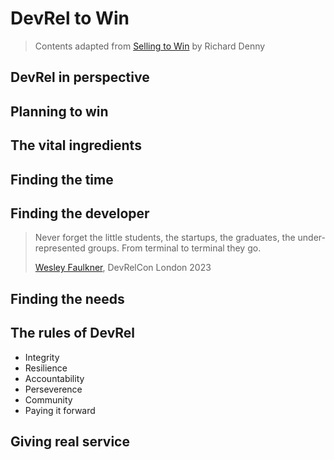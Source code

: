 # DevRel to Win

> Contents adapted from [Selling to Win](https://www.amazon.co.uk/Selling-Win-Richard-Denny/dp/0749466316) by Richard Denny

## DevRel in perspective

## Planning to win

## The vital ingredients

## Finding the time

## Finding the developer

> Never forget the little students, the startups, the graduates, the under-represented groups. From terminal to terminal they go.
> 
> [Wesley Faulkner](https://www.linkedin.com/in/wesley83/), DevRelCon London 2023

## Finding the needs

## The rules of DevRel

* Integrity
* Resilience
* Accountability
* Perseverence
* Community
* Paying it forward

## Giving real service

